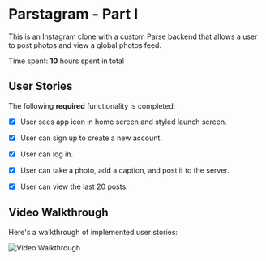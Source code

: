 # Parstagram - Part I

This is an Instagram clone with a custom Parse backend that allows a user to post photos and view a global photos feed.

Time spent: **10** hours spent in total

## User Stories

The following **required** functionality is completed:

- [x] User sees app icon in home screen and styled launch screen. 
- [x] User can sign up to create a new account. 
- [x] User can log in. 
- [x] User can take a photo, add a caption, and post it to the server. 
- [x] User can view the last 20 posts.



## Video Walkthrough

Here's a walkthrough of implemented user stories:

<img src='http://g.recordit.co/c9Th7AOL5f.gif' title='Video Walkthrough' width='' alt='Video Walkthrough' />
